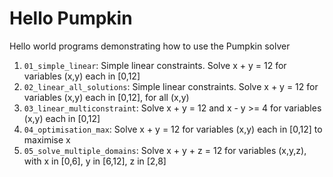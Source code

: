 # Hello Pumpkin

Hello world programs demonstrating how to use the Pumpkin solver

1. `01_simple_linear`: Simple linear constraints. Solve x + y = 12 for variables (x,y) each in [0,12]
2. `02_linear_all_solutions`: Simple linear constraints. Solve x + y = 12 for variables (x,y) each in [0,12], for all (x,y)
3. `03_linear_multiconstraint`: Solve x + y = 12 and x - y >= 4 for variables (x,y) each in [0,12]
4. `04_optimisation_max`: Solve x + y = 12 for variables (x,y) each in [0,12] to maximise x
5. `05_solve_multiple_domains`: Solve x + y + z = 12 for variables (x,y,z), with x in [0,6], y in [6,12], z in [2,8]
